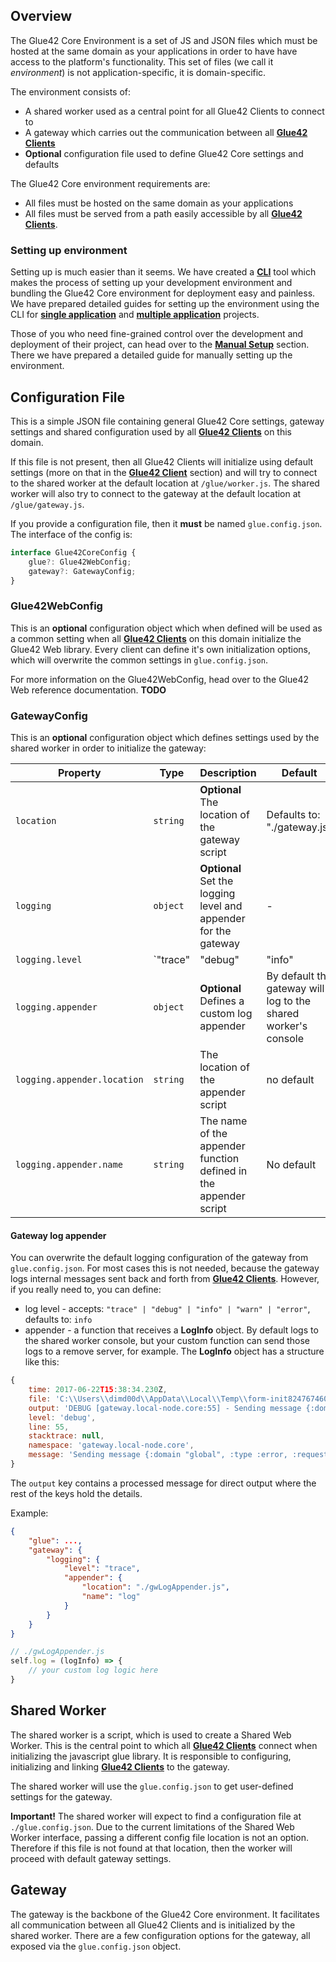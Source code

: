 ## Overview

The Glue42 Core Environment is a set of JS and JSON files which must be hosted at the same domain as your applications in order to have have access to the platform's functionality. This set of files (we call it *environment*) is not application-specific, it is domain-specific.

The environment consists of:
- A shared worker used as a central point for all Glue42 Clients to connect to
- A gateway which carries out the communication between all [**Glue42 Clients**](../glue42-client/index.html)
- **Optional** configuration file used to define Glue42 Core settings and defaults

The Glue42 Core environment requirements are:
- All files must be hosted on the same domain as your applications
- All files must be served from a path easily accessible by all [**Glue42 Clients**](../glue42-client/index.html). 

### Setting up environment

Setting up is much easier than it seems. We have created a [**CLI**](../cli/index.html) tool which makes the process of setting up your development environment and bundling the Glue42 Core environment for deployment easy and painless. We have prepared detailed guides for setting up the environment using the CLI for [**single application**](../../../getting-started/setting-environment/single-application/index.html) and [**multiple application**](../../../getting-started/setting-environment/multiple-applications/index.html) projects.

Those of you who need fine-grained control over the development and deployment of their project, can head over to the [**Manual Setup**](../../../getting-started/setting-environment/manual/index.html) section. There we have prepared a detailed guide for manually setting up the environment.

## Configuration File

This is a simple JSON file containing general Glue42 Core settings, gateway settings and shared configuration used by all [**Glue42 Clients**](../glue42-client/index.html) on this domain.

If this file is not present, then all Glue42 Clients will initialize using default settings (more on that in the [**Glue42 Client**](../glue42-client/index.html) section) and will try to connect to the shared worker at the default location at `/glue/worker.js`. The shared worker will also try to connect to the gateway at the default location at `/glue/gateway.js`.

If you provide a configuration file, then it **must** be named `glue.config.json`. The interface of the config is:

```javascript
interface Glue42CoreConfig {
    glue?: Glue42WebConfig;
    gateway?: GatewayConfig;
}
```

### Glue42WebConfig

This is an **optional** configuration object which when defined will be used as a common setting when all [**Glue42 Clients**](../glue42-client/index.html) on this domain initialize the Glue42 Web library. Every client can define it's own initialization options, which will overwrite the common settings in `glue.config.json`.

For more information on the Glue42WebConfig, head over to the Glue42 Web reference documentation. **TODO**

### GatewayConfig

This is an **optional** configuration object which defines settings used by the shared worker in order to initialize the gateway:

|Property|Type|Description|Default|
|--------|----|-----------|-------|
|`location`|`string`|**Optional** The location of the gateway script | Defaults to: "./gateway.js" |
|`logging`|`object`|**Optional** Set the logging level and appender for the gateway | -|
|`logging.level`|`"trace" | "debug" | "info" | "warn" | "error"`|**Optional** Defines the log level | Defaults to: `"info"` |
|`logging.appender`|`object`|**Optional** Defines a custom log appender | By default the gateway will log to the shared worker's console |
|`logging.appender.location`|`string`| The location of the appender script | no default |
|`logging.appender.name`|`string`| The name of the appender function defined in the appender script | No default |


#### Gateway log appender

You can overwrite the default logging configuration of the gateway from `glue.config.json`. For most cases this is not needed, because the gateway logs internal messages sent back and forth from [**Glue42 Clients**](../glue42-client/index.html). However, if you really need to, you can define:
- log level - accepts: `"trace" | "debug" | "info" | "warn" | "error"`, defaults to: `info`
- appender - a function that receives a **LogInfo** object. By default logs to the shared worker console, but your custom function can send those logs to a remove server, for example. The **LogInfo** object has a structure like this:

```javascript
{
    time: 2017-06-22T15:38:34.230Z,
    file: 'C:\\Users\\dimd00d\\AppData\\Local\\Temp\\form-init8247674603237706851.clj',
    output: 'DEBUG [gateway.local-node.core:55] - Sending message {:domain "global", :type :error, :request_id nil, :peer_id nil, :reason_uri "global.errors.authentication.failure", :reason "Unknown authentication method "} to local peer',
    level: 'debug',
    line: 55,
    stacktrace: null,
    namespace: 'gateway.local-node.core',
    message: 'Sending message {:domain "global", :type :error, :request_id nil, :peer_id nil, :reason_uri "global.errors.authentication.failure", :reason "Unknown authentication method "} to local peer'
}
```
The `output` key contains a processed message for direct output where the rest of the keys hold the details.

Example:

```json
{
    "glue": ...,
    "gateway": {
        "logging": {
            "level": "trace",
            "appender": {
                "location": "./gwLogAppender.js",
                "name": "log"
            }
        }
    }
}
```

```javascript
// ./gwLogAppender.js
self.log = (logInfo) => {
    // your custom log logic here
}
```

## Shared Worker

The shared worker is a script, which is used to create a Shared Web Worker. This is the central point to which all [**Glue42 Clients**](../glue42-client/index.html) connect when initializing the javascript glue library. It is responsible to configuring, initializing and linking [**Glue42 Clients**](../glue42-client/index.html) to the gateway.

The shared worker will use the `glue.config.json` to get user-defined settings for the gateway.

**Important!** The shared worker will expect to find a configuration file at `./glue.config.json`. Due to the current limitations of the Shared Web Worker interface, passing a different config file location is not an option. Therefore if this file is not found at that location, then the worker will proceed with default gateway settings.


## Gateway

The gateway is the backbone of the Glue42 Core environment. It facilitates all communication between all Glue42 Clients and is initialized by the shared worker. There are a few configuration options for the gateway, all exposed via the `glue.config.json` object.